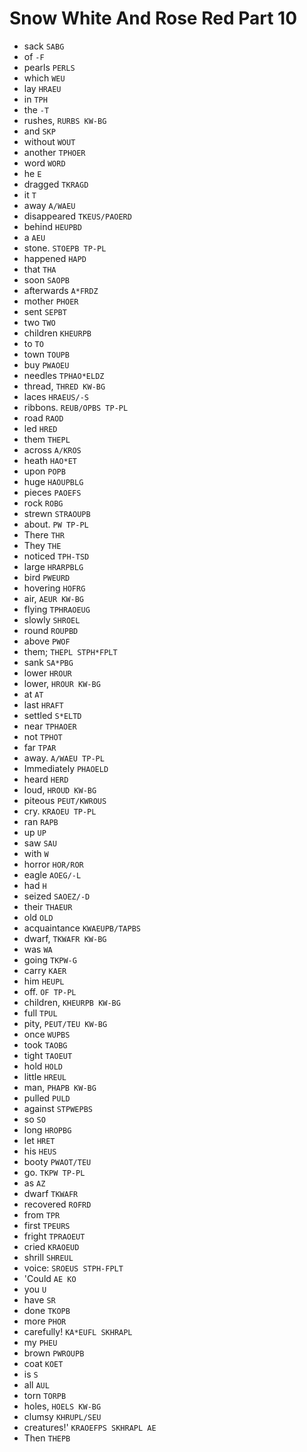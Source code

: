 # Snow White And Rose Red Part 10

* sack `SABG`
* of `-F`
* pearls `PERLS`
* which `WEU`
* lay `HRAEU`
* in `TPH`
* the `-T`
* rushes, `RURBS KW-BG`
* and `SKP`
* without `WOUT`
* another `TPHOER`
* word `WORD`
* he `E`
* dragged `TKRAGD`
* it `T`
* away `A/WAEU`
* disappeared `TKEUS/PAOERD`
* behind `HEUPBD`
* a `AEU`
* stone. `STOEPB TP-PL`
* happened `HAPD`
* that `THA`
* soon `SAOPB`
* afterwards `A*FRDZ`
* mother `PHOER`
* sent `SEPBT`
* two `TWO`
* children `KHEURPB`
* to `TO`
* town `TOUPB`
* buy `PWAOEU`
* needles `TPHAO*ELDZ`
* thread, `THRED KW-BG`
* laces `HRAEUS/-S`
* ribbons. `REUB/OPBS TP-PL`
* road `RAOD`
* led `HRED`
* them `THEPL`
* across `A/KROS`
* heath `HAO*ET`
* upon `POPB`
* huge `HAOUPBLG`
* pieces `PAOEFS`
* rock `ROBG`
* strewn `STRAOUPB`
* about. `PW TP-PL`
* There `THR`
* They `THE`
* noticed `TPH-TSD`
* large `HRARPBLG`
* bird `PWEURD`
* hovering `HOFRG`
* air, `AEUR KW-BG`
* flying `TPHRAOEUG`
* slowly `SHROEL`
* round `ROUPBD`
* above `PWOF`
* them; `THEPL STPH*FPLT`
* sank `SA*PBG`
* lower `HROUR`
* lower, `HROUR KW-BG`
* at `AT`
* last `HRAFT`
* settled `S*ELTD`
* near `TPHAOER`
* not `TPHOT`
* far `TPAR`
* away. `A/WAEU TP-PL`
* Immediately `PHAOELD`
* heard `HERD`
* loud, `HROUD KW-BG`
* piteous `PEUT/KWROUS`
* cry. `KRAOEU TP-PL`
* ran `RAPB`
* up `UP`
* saw `SAU`
* with `W`
* horror `HOR/ROR`
* eagle `AOEG/-L`
* had `H`
* seized `SAOEZ/-D`
* their `THAEUR`
* old `OLD`
* acquaintance `KWAEUPB/TAPBS`
* dwarf, `TKWAFR KW-BG`
* was `WA`
* going `TKPW-G`
* carry `KAER`
* him `HEUPL`
* off. `OF TP-PL`
* children, `KHEURPB KW-BG`
* full `TPUL`
* pity, `PEUT/TEU KW-BG`
* once `WUPBS`
* took `TAOBG`
* tight `TAOEUT`
* hold `HOLD`
* little `HREUL`
* man, `PHAPB KW-BG`
* pulled `PULD`
* against `STPWEPBS`
* so `SO`
* long `HROPBG`
* let `HRET`
* his `HEUS`
* booty `PWAOT/TEU`
* go. `TKPW TP-PL`
* as `AZ`
* dwarf `TKWAFR`
* recovered `ROFRD`
* from `TPR`
* first `TPEURS`
* fright `TPRAOEUT`
* cried `KRAOEUD`
* shrill `SHREUL`
* voice: `SROEUS STPH-FPLT`
* 'Could `AE KO`
* you `U`
* have `SR`
* done `TKOPB`
* more `PHOR`
* carefully! `KA*EUFL SKHRAPL`
* my `PHEU`
* brown `PWROUPB`
* coat `KOET`
* is `S`
* all `AUL`
* torn `TORPB`
* holes, `HOELS KW-BG`
* clumsy `KHRUPL/SEU`
* creatures!' `KRAOEFPS SKHRAPL AE`
* Then `THEPB`
